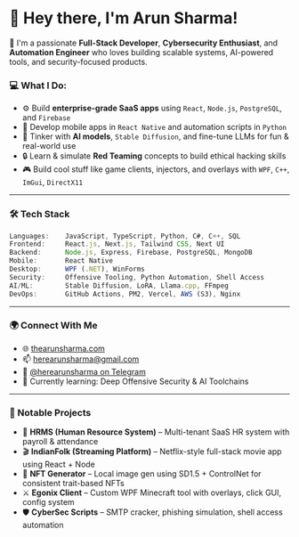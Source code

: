 
# 👋 Hey there, I'm Arun Sharma!

🚀 I'm a passionate **Full-Stack Developer**, **Cybersecurity Enthusiast**, and **Automation Engineer** who loves building scalable systems, AI-powered tools, and security-focused products.

### 💻 What I Do:
- ⚙️ Build **enterprise-grade SaaS apps** using `React`, `Node.js`, `PostgreSQL`, and `Firebase`
- 📲 Develop mobile apps in `React Native` and automation scripts in `Python`
- 🧠 Tinker with **AI models**, `Stable Diffusion`, and fine-tune LLMs for fun & real-world use
- 🔒 Learn & simulate **Red Teaming** concepts to build ethical hacking skills
- 🎮 Build cool stuff like game clients, injectors, and overlays with `WPF`, `C++`, `ImGui`, `DirectX11`

---

### 🛠️ Tech Stack

```js
Languages:    JavaScript, TypeScript, Python, C#, C++, SQL  
Frontend:     React.js, Next.js, Tailwind CSS, Next UI  
Backend:      Node.js, Express, Firebase, PostgreSQL, MongoDB  
Mobile:       React Native  
Desktop:      WPF (.NET), WinForms  
Security:     Offensive Tooling, Python Automation, Shell Access  
AI/ML:        Stable Diffusion, LoRA, Llama.cpp, FFmpeg  
DevOps:       GitHub Actions, PM2, Vercel, AWS (S3), Nginx  
```

---

### 🌍 Connect With Me
- 🌐 [thearunsharma.com](https://thearunsharma.com)
- 📫 [herearunsharma@gmail.com](mailto:herearunsharma@gmail.com)
- 💬 [@herearunsharma on Telegram](https://t.me/herearunsharma)
- 🧠 Currently learning: Deep Offensive Security & AI Toolchains

---

### 📂 Notable Projects
- 🧾 **HRMS (Human Resource System)** – Multi-tenant SaaS HR system with payroll & attendance  
- 🎬 **IndianFolk (Streaming Platform)** – Netflix-style full-stack movie app using React + Node  
- 🎨 **NFT Generator** – Local image gen using SD1.5 + ControlNet for consistent trait-based NFTs  
- ⚔️ **Egonix Client** – Custom WPF Minecraft tool with overlays, click GUI, config system  
- 🛡️ **CyberSec Scripts** – SMTP cracker, phishing simulation, shell access automation
